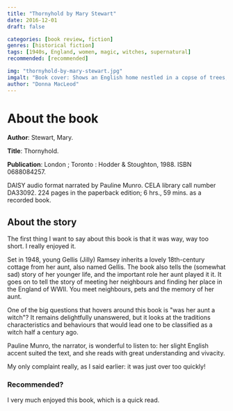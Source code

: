 ```yaml
---
title: "Thornyhold by Mary Stewart"
date: 2016-12-01
draft: false

categories: [book review, fiction]
genres: [historical fiction]
tags: [1940s, England, women, magic, witches, supernatural]
recommended: [recommended]

img: "thornyhold-by-mary-stewart.jpg"
imgalt: "Book cover: Shows an English home nestled in a copse of trees, with a river winding in the foreground, all done in soft pastels and in a very Romantic style."
author: "Donna MacLeod"
---
```


# About the book

**Author**: Stewart, Mary.

**Title**: Thornyhold.

**Publication**: London ; Toronto : Hodder & Stoughton, 1988. ISBN 0688084257.

DAISY audio format narrated by Pauline Munro. CELA library call number DA33092. 224 pages in the paperback edition; 6 hrs., 59 mins. as a recorded book.

## About the story

The first thing I want to say about this book is that it was way, way too short. I really enjoyed it.

Set in 1948, young Gellis (Jilly) Ramsey inherits a lovely 18th-century cottage from her aunt, also named Gellis. The book also tells the (somewhat sad) story of her younger life, and the important role her aunt played it it. It goes on to tell the story of meeting her neighbours and finding her place in the England of WWII. You meet neighbours, pets and the memory of her aunt.

One of the big questions that hovers around this book is "was her aunt a witch"? It remains delightfully unanswered, but it looks at the traditions characteristics and behaviours that would lead one to be classified as a witch half a century ago.

Pauline Munro, the narrator, is wonderful to listen to: her slight English accent suited the text, and she reads with great understanding and vivacity.

My only complaint really, as I said earlier: it was just over too quickly!

### Recommended?

I very much enjoyed this book, which is a quick read.